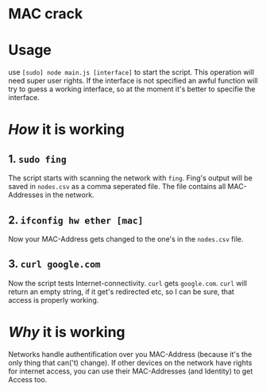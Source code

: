 MAC crack
=========

# Usage

use `[sudo] node main.js [interface]` to start the script.
This operation will need super user rights.
If the interface is not specified an awful function will try to guess a working interface, so at the moment it's better to specifie the interface.

# *How* it is working

## 1. `sudo fing` 
The script starts with scanning the network with `fing`. Fing's output will be saved in `nodes.csv` as a comma seperated file. The file contains all MAC-Addresses in the network.

## 2. `ifconfig hw ether [mac]`
Now your MAC-Address gets changed to the one's in the `nodes.csv` file.

## 3. `curl google.com`
Now the script tests Internet-connectivity. `curl` gets `google.com`.
`curl` will return an empty string, if it get's redirected etc, so I can be sure, that access is properly working.

# *Why* it is working

Networks handle authentification over you MAC-Address (because it's the only thing that can('t) change). 
If other devices on the network have rights for internet access, you can use their MAC-Addresses (and Identity) to get Access too.